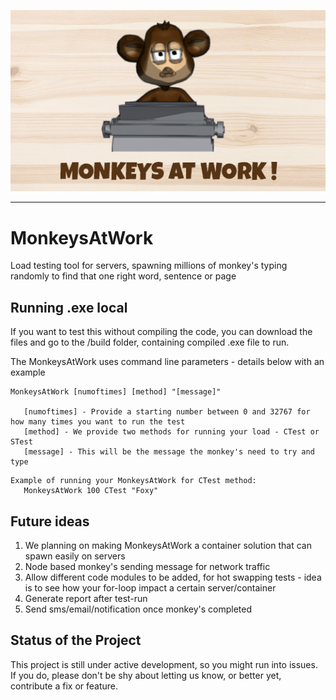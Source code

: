 ![alt text](https://github.com/Oegma2/MonkeysAtWork/blob/master/maw.jpg)

-----------------------------------------

# MonkeysAtWork
Load testing tool for servers, spawning millions of monkey's typing randomly to find that one right word, sentence or page

## Running .exe local
If you want to test this without compiling the code, you can download the files and go to the /build folder, containing compiled .exe file to run.

The MonkeysAtWork uses command line parameters - details below with an example

```
MonkeysAtWork [numoftimes] [method] "[message]"

   [numoftimes] - Provide a starting number between 0 and 32767 for how many times you want to run the test
   [method] - We provide two methods for running your load - CTest or STest
   [message] - This will be the message the monkey's need to try and type
```

```
Example of running your MonkeysAtWork for CTest method:
   MonkeysAtWork 100 CTest "Foxy"
```

## Future ideas
1. We planning on making MonkeysAtWork a container solution that can spawn easily on servers
2. Node based monkey's sending message for network traffic
3. Allow different code modules to be added, for hot swapping tests - idea is to see how your for-loop impact a certain server/container
4. Generate report after test-run
5. Send sms/email/notification once monkey's completed

## Status of the Project
This project is still under active development, so you might run into issues. 
If you do, please don't be shy about letting us know, or better yet, contribute a fix or feature.
